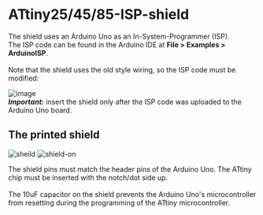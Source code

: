 # ATtiny25/45/85-ISP-shield

The shield uses an Arduino Uno as an In-System-Programmer (ISP).<br />
The ISP code can be found in the Arduino IDE at **File > Examples > ArduinoISP**.<br /><br />
Note that the shield uses the old style wiring, so the ISP code must be modified:

![image](https://github.com/vladiordachescu/attiny25-45-85-isp-shield/assets/73362552/782d1419-a183-49df-bc8b-09dc2e4e3951)<br />
<em>**Important:**</em> insert the shield only after the ISP code was uploaded to the Arduino Uno board.

## The printed shield
![sheild](https://github.com/vladiordachescu/attiny25-45-85-isp-shield/assets/73362552/e4e0737e-0ea5-419b-ab24-005f1c8064f7)
![shield-on](https://github.com/vladiordachescu/attiny25-45-85-isp-shield/assets/73362552/7ae46bbf-8211-4899-a41a-81bef70b6808)

The shield pins must match the header pins of the Arduino Uno. The ATtiny chip must be inserted with the notch/dot side up.<br /><br />
The 10uF capacitor on the shield prevents the Arduino Uno's microcontroller from resetting during the programming of the ATtiny microcontroller.
